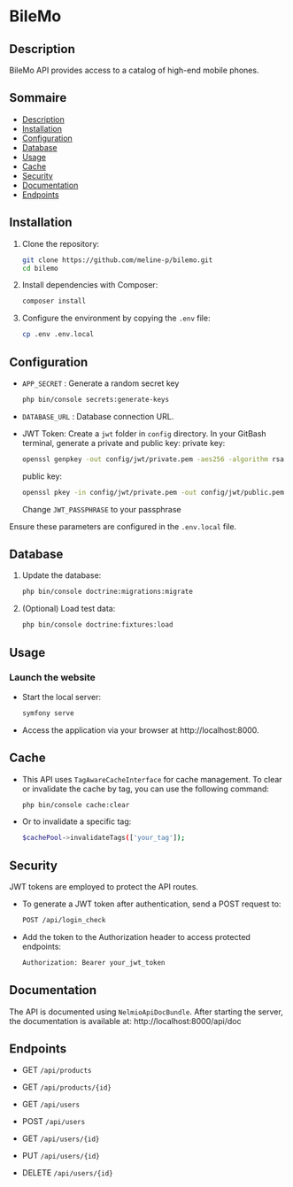 # BileMo

## Description

BileMo API provides access to a catalog of high-end mobile phones.

## Sommaire

- [Description](#description)
- [Installation](#installation)
- [Configuration](#configuration)
- [Database](#database)
- [Usage](#usage)
- [Cache](#cache)
- [Security](#security)
- [Documentation](#documentation)
- [Endpoints](#endpoints)

## Installation

1. Clone the repository:
    ```bash
    git clone https://github.com/meline-p/bilemo.git
    cd bilemo
    ```

2. Install dependencies with Composer:
    ```bash
    composer install
    ```

3. Configure the environment by copying the `.env` file:
    ```bash
    cp .env .env.local
    ```

## Configuration

- `APP_SECRET` : Generate a random secret key
    ```bash
    php bin/console secrets:generate-keys
    ```
- `DATABASE_URL` : Database connection URL.
- JWT Token: Create a `jwt` folder in `config` directory. In your GitBash terminal, generate a private and public key:
    private key: 
    ```bash
    openssl genpkey -out config/jwt/private.pem -aes256 -algorithm rsa -pkeyopt rsa_keygen_bits:4096
    ```

    public key: 
    ```bash
    openssl pkey -in config/jwt/private.pem -out config/jwt/public.pem -pubout
    ```

    Change `JWT_PASSPHRASE` to your passphrase

Ensure these parameters are configured in the `.env.local` file.


## Database

1. Update the database:
    ```bash
    php bin/console doctrine:migrations:migrate
    ```

2. (Optional) Load test data:
    ```bash
    php bin/console doctrine:fixtures:load
    ```


## Usage

### Launch the website
- Start the local server: 
    ```bash
    symfony serve
    ```

- Access the application via your browser at http://localhost:8000.


## Cache

- This API uses `TagAwareCacheInterface` for cache management. To clear or invalidate the cache by tag, you can use the following command: 
    ```bash
    php bin/console cache:clear
    ```

- Or to invalidate a specific tag: 
    ```bash
    $cachePool->invalidateTags(['your_tag']);
    ```


## Security

JWT tokens are employed to protect the API routes.

- To generate a JWT token after authentication, send a POST request to:
    ```bash
    POST /api/login_check
    ```

- Add the token to the Authorization header to access protected endpoints:
    ```bash
    Authorization: Bearer your_jwt_token
    ```


## Documentation

The API is documented using `NelmioApiDocBundle`. After starting the server, the documentation is available at: http://localhost:8000/api/doc


## Endpoints
- GET `/api/products`
- GET `/api/products/{id}`

- GET `/api/users`
- POST `/api/users`
- GET `/api/users/{id}`
- PUT `/api/users/{id}`
- DELETE `/api/users/{id}`